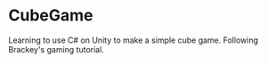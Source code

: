 # CubeGame
Learning to use C# on Unity to make a simple cube game.
Following Brackey's gaming tutorial.
